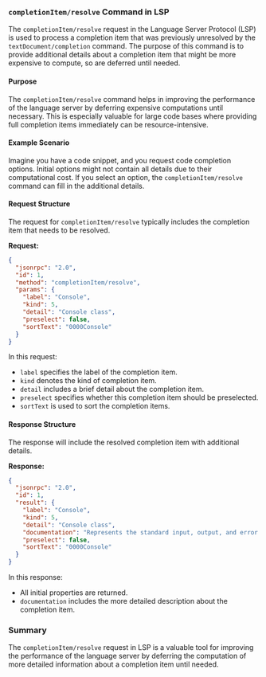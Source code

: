 ### `completionItem/resolve` Command in LSP

The `completionItem/resolve` request in the Language Server Protocol (LSP) is used to process a completion item that was previously unresolved by the `textDocument/completion` command. The purpose of this command is to provide additional details about a completion item that might be more expensive to compute, so are deferred until needed.

#### Purpose

The `completionItem/resolve` command helps in improving the performance of the language server by deferring expensive computations until necessary. This is especially valuable for large code bases where providing full completion items immediately can be resource-intensive.

#### Example Scenario

Imagine you have a code snippet, and you request code completion options. Initial options might not contain all details due to their computational cost. If you select an option, the `completionItem/resolve` command can fill in the additional details.

#### Request Structure

The request for `completionItem/resolve` typically includes the completion item that needs to be resolved.

**Request:**

```json
{
  "jsonrpc": "2.0",
  "id": 1,
  "method": "completionItem/resolve",
  "params": {
    "label": "Console",
    "kind": 5,
    "detail": "Console class",
    "preselect": false,
    "sortText": "0000Console"
  }
}
```

In this request:
- `label` specifies the label of the completion item.
- `kind` denotes the kind of completion item.
- `detail` includes a brief detail about the completion item.
- `preselect` specifies whether this completion item should be preselected.
- `sortText` is used to sort the completion items.

#### Response Structure

The response will include the resolved completion item with additional details.

**Response:**

```json
{
  "jsonrpc": "2.0",
  "id": 1,
  "result": {
    "label": "Console",
    "kind": 5,
    "detail": "Console class",
    "documentation": "Represents the standard input, output, and error streams for console applications. This class cannot be inherited.",
    "preselect": false,
    "sortText": "0000Console"
  }
}
```

In this response:
- All initial properties are returned.
- `documentation` includes the more detailed description about the completion item.

### Summary

The `completionItem/resolve` request in LSP is a valuable tool for improving the performance of the language server by deferring the computation of more detailed information about a completion item until needed.